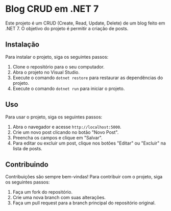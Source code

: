 # Blog CRUD em .NET 7

Este projeto é um CRUD (Create, Read, Update, Delete) de um blog feito em .NET 7. O objetivo do projeto é permitir a criação de posts.

## Instalação

Para instalar o projeto, siga os seguintes passos:

1. Clone o repositório para o seu computador.
2. Abra o projeto no Visual Studio.
3. Execute o comando `dotnet restore` para restaurar as dependências do projeto.
4. Execute o comando `dotnet run` para iniciar o projeto.

## Uso

Para usar o projeto, siga os seguintes passos:

1. Abra o navegador e acesse `http://localhost:5000`.
2. Crie um novo post clicando no botão "Novo Post".
3. Preencha os campos e clique em "Salvar".
4. Para editar ou excluir um post, clique nos botões "Editar" ou "Excluir" na lista de posts.

## Contribuindo

Contribuições são sempre bem-vindas! Para contribuir com o projeto, siga os seguintes passos:

1. Faça um fork do repositório.
2. Crie uma nova branch com suas alterações.
3. Faça um pull request para a branch principal do repositório original.
